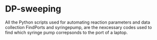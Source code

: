 # DP-sweeping
All the Python scripts used for automating reaction parameters and data collection
FindPorts and syringepump, are the nexcessary codes used to find which syringe pump correpsonds to the port of a laptop. 
